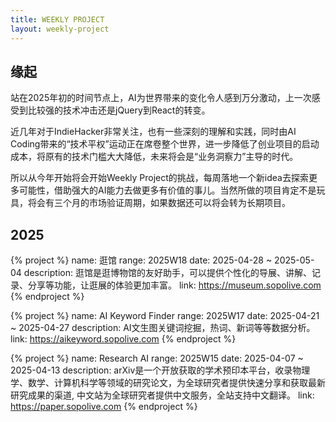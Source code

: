 ```yaml
---
title: WEEKLY PROJECT
layout: weekly-project
---
```


## 缘起

站在2025年初的时间节点上，AI为世界带来的变化令人感到万分激动，上一次感受到比较强的技术冲击还是jQuery到React的转变。

近几年对于IndieHacker非常关注，也有一些深刻的理解和实践，同时由AI Coding带来的“技术平权”运动正在席卷整个世界，进一步降低了创业项目的启动成本，将原有的技术门槛大大降低，未来将会是“业务洞察力”主导的时代。

所以从今年开始将会开始Weekly Project的挑战，每周落地一个新idea去探索更多可能性，借助强大的AI能力去做更多有价值的事儿。当然所做的项目肯定不是玩具，将会有三个月的市场验证周期，如果数据还可以将会转为长期项目。

## 2025

{% project %}
name: 逛馆
range: 2025W18
date: 2025-04-28 ~ 2025-05-04
description: 逛馆是逛博物馆的友好助手，可以提供个性化的导展、讲解、记录、分享等功能，让逛展的体验更加丰富。
link: https://museum.sopolive.com
{% endproject %}

{% project %}
name: AI Keyword Finder
range: 2025W17
date: 2025-04-21 ~ 2025-04-27
description: AI文生图关键词挖掘，热词、新词等等数据分析。
link: https://aikeyword.sopolive.com
{% endproject %}

{% project %}
name: Research AI
range: 2025W15
date: 2025-04-07 ~ 2025-04-13
description: arXiv是一个开放获取的学术预印本平台，收录物理学、数学、计算机科学等领域的研究论文，为全球研究者提供快速分享和获取最新研究成果的渠道, 中文站为全球研究者提供中文服务，全站支持中文翻译。
link: https://paper.sopolive.com
{% endproject %}

